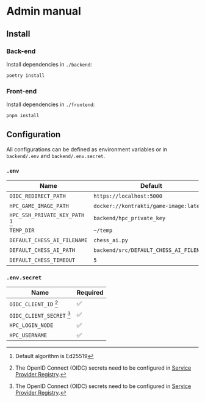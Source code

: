 # Admin manual

## Install

### Back-end

Install dependencies in `./backend`:

```sh
poetry install
```

### Front-end

Install dependencies in `./frontend`:

```sh
pnpm install
```

## Configuration

All configurations can be defined as environment variables or in `backend/.env` and `backend/.env.secret`.

### `.env`

|Name|Default|Required|
|-|-|-|
|`OIDC_REDIRECT_PATH`|`https://localhost:5000`|✅|
|`HPC_GAME_IMAGE_PATH`|`docker://kontrakti/game-image:latest`|❌|
|`HPC_SSH_PRIVATE_KEY_PATH` [^hpc_private_key]|`backend/hpc_private_key`|❌|
|`TEMP_DIR`|`~/temp`|❌|
|`DEFAULT_CHESS_AI_FILENAME`|`chess_ai.py`|❌|
|`DEFAULT_CHESS_AI_PATH`|`backend/src/DEFAULT_CHESS_AI_FILENAME`|❌|
|`DEFAULT_CHESS_TIMEOUT`|`5`|❌|

### `.env.secret`

|Name|Required|
|-|-|
|`OIDC_CLIENT_ID` [^oidc_sp_registry]|✅|
|`OIDC_CLIENT_SECRET` [^oidc_sp_registry]|✅|
|`HPC_LOGIN_NODE`|✅|
|`HPC_USERNAME`|✅|

[^oidc_sp_registry]: The OpenID Connect (OIDC) secrets need to be configured in [Service Provider Registry](https://sp-registry.it.helsinki.fi/).
[^hpc_private_key]: Default algorithm is Ed25519
